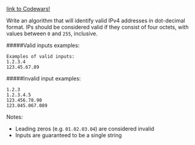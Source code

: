 [link to Codewars!](https://www.codewars.com/kata/515decfd9dcfc23bb6000006)

Write an algorithm that will identify valid IPv4 addresses in dot-decimal format. IPs should be considered valid if they consist of four octets, with values between `0` and `255`, inclusive.

#####Valid inputs examples:
```
Examples of valid inputs:
1.2.3.4
123.45.67.89
```

#####Invalid input examples:
```
1.2.3
1.2.3.4.5
123.456.78.90
123.045.067.089
```

Notes:
* Leading zeros (e.g. `01.02.03.04`) are considered invalid
* Inputs are guaranteed to be a single string